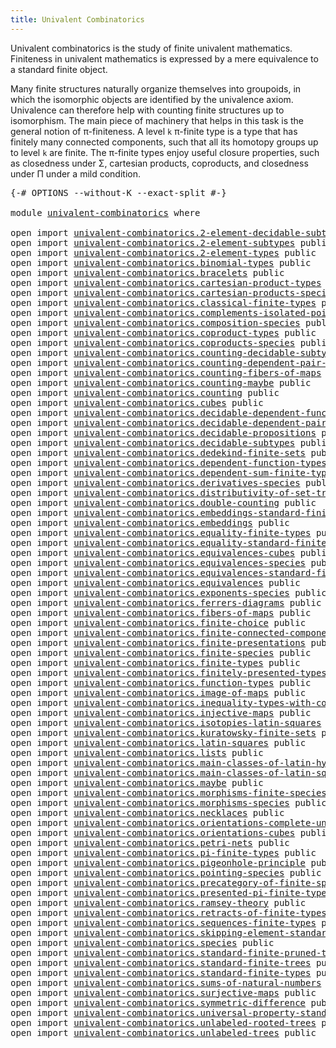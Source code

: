 ```yaml
---
title: Univalent Combinatorics
---
```


Univalent combinatorics is the study of finite univalent mathematics. Finiteness in univalent mathematics is expressed by a mere equivalence to a standard finite object.

Many finite structures naturally organize themselves into groupoids, in which the isomorphic objects are identified by the univalence axiom. Univalence can therefore help with counting finite structures up to isomorphism. The main piece of machinery that helps in this task is the general notion of π-finiteness. A level `k` π-finite type is a type that has finitely many connected components, such that all its homotopy groups up to level `k` are finite. The π-finite types enjoy useful closure properties, such as closedness under Σ, cartesian products, coproducts, and closedness under Π under a mild condition.

<pre class="Agda"><a id="836" class="Symbol">{-#</a> <a id="840" class="Keyword">OPTIONS</a> <a id="848" class="Pragma">--without-K</a> <a id="860" class="Pragma">--exact-split</a> <a id="874" class="Symbol">#-}</a>

<a id="879" class="Keyword">module</a> <a id="886" href="univalent-combinatorics.html" class="Module">univalent-combinatorics</a> <a id="910" class="Keyword">where</a>

<a id="917" class="Keyword">open</a> <a id="922" class="Keyword">import</a> <a id="929" href="univalent-combinatorics.2-element-decidable-subtypes.html" class="Module">univalent-combinatorics.2-element-decidable-subtypes</a> <a id="982" class="Keyword">public</a>
<a id="989" class="Keyword">open</a> <a id="994" class="Keyword">import</a> <a id="1001" href="univalent-combinatorics.2-element-subtypes.html" class="Module">univalent-combinatorics.2-element-subtypes</a> <a id="1044" class="Keyword">public</a>
<a id="1051" class="Keyword">open</a> <a id="1056" class="Keyword">import</a> <a id="1063" href="univalent-combinatorics.2-element-types.html" class="Module">univalent-combinatorics.2-element-types</a> <a id="1103" class="Keyword">public</a>
<a id="1110" class="Keyword">open</a> <a id="1115" class="Keyword">import</a> <a id="1122" href="univalent-combinatorics.binomial-types.html" class="Module">univalent-combinatorics.binomial-types</a> <a id="1161" class="Keyword">public</a>
<a id="1168" class="Keyword">open</a> <a id="1173" class="Keyword">import</a> <a id="1180" href="univalent-combinatorics.bracelets.html" class="Module">univalent-combinatorics.bracelets</a> <a id="1214" class="Keyword">public</a>
<a id="1221" class="Keyword">open</a> <a id="1226" class="Keyword">import</a> <a id="1233" href="univalent-combinatorics.cartesian-product-types.html" class="Module">univalent-combinatorics.cartesian-product-types</a> <a id="1281" class="Keyword">public</a>
<a id="1288" class="Keyword">open</a> <a id="1293" class="Keyword">import</a> <a id="1300" href="univalent-combinatorics.cartesian-products-species.html" class="Module">univalent-combinatorics.cartesian-products-species</a> <a id="1351" class="Keyword">public</a>
<a id="1358" class="Keyword">open</a> <a id="1363" class="Keyword">import</a> <a id="1370" href="univalent-combinatorics.classical-finite-types.html" class="Module">univalent-combinatorics.classical-finite-types</a> <a id="1417" class="Keyword">public</a>
<a id="1424" class="Keyword">open</a> <a id="1429" class="Keyword">import</a> <a id="1436" href="univalent-combinatorics.complements-isolated-points.html" class="Module">univalent-combinatorics.complements-isolated-points</a> <a id="1488" class="Keyword">public</a>
<a id="1495" class="Keyword">open</a> <a id="1500" class="Keyword">import</a> <a id="1507" href="univalent-combinatorics.composition-species.html" class="Module">univalent-combinatorics.composition-species</a> <a id="1551" class="Keyword">public</a>
<a id="1558" class="Keyword">open</a> <a id="1563" class="Keyword">import</a> <a id="1570" href="univalent-combinatorics.coproduct-types.html" class="Module">univalent-combinatorics.coproduct-types</a> <a id="1610" class="Keyword">public</a>
<a id="1617" class="Keyword">open</a> <a id="1622" class="Keyword">import</a> <a id="1629" href="univalent-combinatorics.coproducts-species.html" class="Module">univalent-combinatorics.coproducts-species</a> <a id="1672" class="Keyword">public</a>
<a id="1679" class="Keyword">open</a> <a id="1684" class="Keyword">import</a> <a id="1691" href="univalent-combinatorics.counting-decidable-subtypes.html" class="Module">univalent-combinatorics.counting-decidable-subtypes</a> <a id="1743" class="Keyword">public</a>
<a id="1750" class="Keyword">open</a> <a id="1755" class="Keyword">import</a> <a id="1762" href="univalent-combinatorics.counting-dependent-pair-types.html" class="Module">univalent-combinatorics.counting-dependent-pair-types</a> <a id="1816" class="Keyword">public</a>
<a id="1823" class="Keyword">open</a> <a id="1828" class="Keyword">import</a> <a id="1835" href="univalent-combinatorics.counting-fibers-of-maps.html" class="Module">univalent-combinatorics.counting-fibers-of-maps</a> <a id="1883" class="Keyword">public</a>
<a id="1890" class="Keyword">open</a> <a id="1895" class="Keyword">import</a> <a id="1902" href="univalent-combinatorics.counting-maybe.html" class="Module">univalent-combinatorics.counting-maybe</a> <a id="1941" class="Keyword">public</a>
<a id="1948" class="Keyword">open</a> <a id="1953" class="Keyword">import</a> <a id="1960" href="univalent-combinatorics.counting.html" class="Module">univalent-combinatorics.counting</a> <a id="1993" class="Keyword">public</a>
<a id="2000" class="Keyword">open</a> <a id="2005" class="Keyword">import</a> <a id="2012" href="univalent-combinatorics.cubes.html" class="Module">univalent-combinatorics.cubes</a> <a id="2042" class="Keyword">public</a>
<a id="2049" class="Keyword">open</a> <a id="2054" class="Keyword">import</a> <a id="2061" href="univalent-combinatorics.decidable-dependent-function-types.html" class="Module">univalent-combinatorics.decidable-dependent-function-types</a> <a id="2120" class="Keyword">public</a>
<a id="2127" class="Keyword">open</a> <a id="2132" class="Keyword">import</a> <a id="2139" href="univalent-combinatorics.decidable-dependent-pair-types.html" class="Module">univalent-combinatorics.decidable-dependent-pair-types</a> <a id="2194" class="Keyword">public</a>
<a id="2201" class="Keyword">open</a> <a id="2206" class="Keyword">import</a> <a id="2213" href="univalent-combinatorics.decidable-propositions.html" class="Module">univalent-combinatorics.decidable-propositions</a> <a id="2260" class="Keyword">public</a>
<a id="2267" class="Keyword">open</a> <a id="2272" class="Keyword">import</a> <a id="2279" href="univalent-combinatorics.decidable-subtypes.html" class="Module">univalent-combinatorics.decidable-subtypes</a> <a id="2322" class="Keyword">public</a>
<a id="2329" class="Keyword">open</a> <a id="2334" class="Keyword">import</a> <a id="2341" href="univalent-combinatorics.dedekind-finite-sets.html" class="Module">univalent-combinatorics.dedekind-finite-sets</a> <a id="2386" class="Keyword">public</a>
<a id="2393" class="Keyword">open</a> <a id="2398" class="Keyword">import</a> <a id="2405" href="univalent-combinatorics.dependent-function-types.html" class="Module">univalent-combinatorics.dependent-function-types</a> <a id="2454" class="Keyword">public</a>
<a id="2461" class="Keyword">open</a> <a id="2466" class="Keyword">import</a> <a id="2473" href="univalent-combinatorics.dependent-sum-finite-types.html" class="Module">univalent-combinatorics.dependent-sum-finite-types</a> <a id="2524" class="Keyword">public</a>
<a id="2531" class="Keyword">open</a> <a id="2536" class="Keyword">import</a> <a id="2543" href="univalent-combinatorics.derivatives-species.html" class="Module">univalent-combinatorics.derivatives-species</a> <a id="2587" class="Keyword">public</a>
<a id="2594" class="Keyword">open</a> <a id="2599" class="Keyword">import</a> <a id="2606" href="univalent-combinatorics.distributivity-of-set-truncation-over-finite-products.html" class="Module">univalent-combinatorics.distributivity-of-set-truncation-over-finite-products</a> <a id="2684" class="Keyword">public</a>
<a id="2691" class="Keyword">open</a> <a id="2696" class="Keyword">import</a> <a id="2703" href="univalent-combinatorics.double-counting.html" class="Module">univalent-combinatorics.double-counting</a> <a id="2743" class="Keyword">public</a>
<a id="2750" class="Keyword">open</a> <a id="2755" class="Keyword">import</a> <a id="2762" href="univalent-combinatorics.embeddings-standard-finite-types.html" class="Module">univalent-combinatorics.embeddings-standard-finite-types</a> <a id="2819" class="Keyword">public</a>
<a id="2826" class="Keyword">open</a> <a id="2831" class="Keyword">import</a> <a id="2838" href="univalent-combinatorics.embeddings.html" class="Module">univalent-combinatorics.embeddings</a> <a id="2873" class="Keyword">public</a>
<a id="2880" class="Keyword">open</a> <a id="2885" class="Keyword">import</a> <a id="2892" href="univalent-combinatorics.equality-finite-types.html" class="Module">univalent-combinatorics.equality-finite-types</a> <a id="2938" class="Keyword">public</a>
<a id="2945" class="Keyword">open</a> <a id="2950" class="Keyword">import</a> <a id="2957" href="univalent-combinatorics.equality-standard-finite-types.html" class="Module">univalent-combinatorics.equality-standard-finite-types</a> <a id="3012" class="Keyword">public</a>
<a id="3019" class="Keyword">open</a> <a id="3024" class="Keyword">import</a> <a id="3031" href="univalent-combinatorics.equivalences-cubes.html" class="Module">univalent-combinatorics.equivalences-cubes</a> <a id="3074" class="Keyword">public</a>
<a id="3081" class="Keyword">open</a> <a id="3086" class="Keyword">import</a> <a id="3093" href="univalent-combinatorics.equivalences-species.html" class="Module">univalent-combinatorics.equivalences-species</a> <a id="3138" class="Keyword">public</a>
<a id="3145" class="Keyword">open</a> <a id="3150" class="Keyword">import</a> <a id="3157" href="univalent-combinatorics.equivalences-standard-finite-types.html" class="Module">univalent-combinatorics.equivalences-standard-finite-types</a> <a id="3216" class="Keyword">public</a>
<a id="3223" class="Keyword">open</a> <a id="3228" class="Keyword">import</a> <a id="3235" href="univalent-combinatorics.equivalences.html" class="Module">univalent-combinatorics.equivalences</a> <a id="3272" class="Keyword">public</a>
<a id="3279" class="Keyword">open</a> <a id="3284" class="Keyword">import</a> <a id="3291" href="univalent-combinatorics.exponents-species.html" class="Module">univalent-combinatorics.exponents-species</a> <a id="3333" class="Keyword">public</a>
<a id="3340" class="Keyword">open</a> <a id="3345" class="Keyword">import</a> <a id="3352" href="univalent-combinatorics.ferrers-diagrams.html" class="Module">univalent-combinatorics.ferrers-diagrams</a> <a id="3393" class="Keyword">public</a>
<a id="3400" class="Keyword">open</a> <a id="3405" class="Keyword">import</a> <a id="3412" href="univalent-combinatorics.fibers-of-maps.html" class="Module">univalent-combinatorics.fibers-of-maps</a> <a id="3451" class="Keyword">public</a>
<a id="3458" class="Keyword">open</a> <a id="3463" class="Keyword">import</a> <a id="3470" href="univalent-combinatorics.finite-choice.html" class="Module">univalent-combinatorics.finite-choice</a> <a id="3508" class="Keyword">public</a>
<a id="3515" class="Keyword">open</a> <a id="3520" class="Keyword">import</a> <a id="3527" href="univalent-combinatorics.finite-connected-components.html" class="Module">univalent-combinatorics.finite-connected-components</a> <a id="3579" class="Keyword">public</a>
<a id="3586" class="Keyword">open</a> <a id="3591" class="Keyword">import</a> <a id="3598" href="univalent-combinatorics.finite-presentations.html" class="Module">univalent-combinatorics.finite-presentations</a> <a id="3643" class="Keyword">public</a>
<a id="3650" class="Keyword">open</a> <a id="3655" class="Keyword">import</a> <a id="3662" href="univalent-combinatorics.finite-species.html" class="Module">univalent-combinatorics.finite-species</a> <a id="3701" class="Keyword">public</a>
<a id="3708" class="Keyword">open</a> <a id="3713" class="Keyword">import</a> <a id="3720" href="univalent-combinatorics.finite-types.html" class="Module">univalent-combinatorics.finite-types</a> <a id="3757" class="Keyword">public</a>
<a id="3764" class="Keyword">open</a> <a id="3769" class="Keyword">import</a> <a id="3776" href="univalent-combinatorics.finitely-presented-types.html" class="Module">univalent-combinatorics.finitely-presented-types</a> <a id="3825" class="Keyword">public</a>
<a id="3832" class="Keyword">open</a> <a id="3837" class="Keyword">import</a> <a id="3844" href="univalent-combinatorics.function-types.html" class="Module">univalent-combinatorics.function-types</a> <a id="3883" class="Keyword">public</a>
<a id="3890" class="Keyword">open</a> <a id="3895" class="Keyword">import</a> <a id="3902" href="univalent-combinatorics.image-of-maps.html" class="Module">univalent-combinatorics.image-of-maps</a> <a id="3940" class="Keyword">public</a>
<a id="3947" class="Keyword">open</a> <a id="3952" class="Keyword">import</a> <a id="3959" href="univalent-combinatorics.inequality-types-with-counting.html" class="Module">univalent-combinatorics.inequality-types-with-counting</a> <a id="4014" class="Keyword">public</a>
<a id="4021" class="Keyword">open</a> <a id="4026" class="Keyword">import</a> <a id="4033" href="univalent-combinatorics.injective-maps.html" class="Module">univalent-combinatorics.injective-maps</a> <a id="4072" class="Keyword">public</a>
<a id="4079" class="Keyword">open</a> <a id="4084" class="Keyword">import</a> <a id="4091" href="univalent-combinatorics.isotopies-latin-squares.html" class="Module">univalent-combinatorics.isotopies-latin-squares</a> <a id="4139" class="Keyword">public</a>
<a id="4146" class="Keyword">open</a> <a id="4151" class="Keyword">import</a> <a id="4158" href="univalent-combinatorics.kuratowsky-finite-sets.html" class="Module">univalent-combinatorics.kuratowsky-finite-sets</a> <a id="4205" class="Keyword">public</a>
<a id="4212" class="Keyword">open</a> <a id="4217" class="Keyword">import</a> <a id="4224" href="univalent-combinatorics.latin-squares.html" class="Module">univalent-combinatorics.latin-squares</a> <a id="4262" class="Keyword">public</a>
<a id="4269" class="Keyword">open</a> <a id="4274" class="Keyword">import</a> <a id="4281" href="univalent-combinatorics.lists.html" class="Module">univalent-combinatorics.lists</a> <a id="4311" class="Keyword">public</a>
<a id="4318" class="Keyword">open</a> <a id="4323" class="Keyword">import</a> <a id="4330" href="univalent-combinatorics.main-classes-of-latin-hypercubes.html" class="Module">univalent-combinatorics.main-classes-of-latin-hypercubes</a> <a id="4387" class="Keyword">public</a>
<a id="4394" class="Keyword">open</a> <a id="4399" class="Keyword">import</a> <a id="4406" href="univalent-combinatorics.main-classes-of-latin-squares.html" class="Module">univalent-combinatorics.main-classes-of-latin-squares</a> <a id="4460" class="Keyword">public</a>
<a id="4467" class="Keyword">open</a> <a id="4472" class="Keyword">import</a> <a id="4479" href="univalent-combinatorics.maybe.html" class="Module">univalent-combinatorics.maybe</a> <a id="4509" class="Keyword">public</a>
<a id="4516" class="Keyword">open</a> <a id="4521" class="Keyword">import</a> <a id="4528" href="univalent-combinatorics.morphisms-finite-species.html" class="Module">univalent-combinatorics.morphisms-finite-species</a> <a id="4577" class="Keyword">public</a>
<a id="4584" class="Keyword">open</a> <a id="4589" class="Keyword">import</a> <a id="4596" href="univalent-combinatorics.morphisms-species.html" class="Module">univalent-combinatorics.morphisms-species</a> <a id="4638" class="Keyword">public</a>
<a id="4645" class="Keyword">open</a> <a id="4650" class="Keyword">import</a> <a id="4657" href="univalent-combinatorics.necklaces.html" class="Module">univalent-combinatorics.necklaces</a> <a id="4691" class="Keyword">public</a>
<a id="4698" class="Keyword">open</a> <a id="4703" class="Keyword">import</a> <a id="4710" href="univalent-combinatorics.orientations-complete-undirected-graph.html" class="Module">univalent-combinatorics.orientations-complete-undirected-graph</a> <a id="4773" class="Keyword">public</a>
<a id="4780" class="Keyword">open</a> <a id="4785" class="Keyword">import</a> <a id="4792" href="univalent-combinatorics.orientations-cubes.html" class="Module">univalent-combinatorics.orientations-cubes</a> <a id="4835" class="Keyword">public</a>
<a id="4842" class="Keyword">open</a> <a id="4847" class="Keyword">import</a> <a id="4854" href="univalent-combinatorics.petri-nets.html" class="Module">univalent-combinatorics.petri-nets</a> <a id="4889" class="Keyword">public</a>
<a id="4896" class="Keyword">open</a> <a id="4901" class="Keyword">import</a> <a id="4908" href="univalent-combinatorics.pi-finite-types.html" class="Module">univalent-combinatorics.pi-finite-types</a> <a id="4948" class="Keyword">public</a>
<a id="4955" class="Keyword">open</a> <a id="4960" class="Keyword">import</a> <a id="4967" href="univalent-combinatorics.pigeonhole-principle.html" class="Module">univalent-combinatorics.pigeonhole-principle</a> <a id="5012" class="Keyword">public</a>
<a id="5019" class="Keyword">open</a> <a id="5024" class="Keyword">import</a> <a id="5031" href="univalent-combinatorics.pointing-species.html" class="Module">univalent-combinatorics.pointing-species</a> <a id="5072" class="Keyword">public</a>
<a id="5079" class="Keyword">open</a> <a id="5084" class="Keyword">import</a> <a id="5091" href="univalent-combinatorics.precategory-of-finite-species.html" class="Module">univalent-combinatorics.precategory-of-finite-species</a> <a id="5145" class="Keyword">public</a>
<a id="5152" class="Keyword">open</a> <a id="5157" class="Keyword">import</a> <a id="5164" href="univalent-combinatorics.presented-pi-finite-types.html" class="Module">univalent-combinatorics.presented-pi-finite-types</a> <a id="5214" class="Keyword">public</a>
<a id="5221" class="Keyword">open</a> <a id="5226" class="Keyword">import</a> <a id="5233" href="univalent-combinatorics.ramsey-theory.html" class="Module">univalent-combinatorics.ramsey-theory</a> <a id="5271" class="Keyword">public</a>
<a id="5278" class="Keyword">open</a> <a id="5283" class="Keyword">import</a> <a id="5290" href="univalent-combinatorics.retracts-of-finite-types.html" class="Module">univalent-combinatorics.retracts-of-finite-types</a> <a id="5339" class="Keyword">public</a>
<a id="5346" class="Keyword">open</a> <a id="5351" class="Keyword">import</a> <a id="5358" href="univalent-combinatorics.sequences-finite-types.html" class="Module">univalent-combinatorics.sequences-finite-types</a> <a id="5405" class="Keyword">public</a>
<a id="5412" class="Keyword">open</a> <a id="5417" class="Keyword">import</a> <a id="5424" href="univalent-combinatorics.skipping-element-standard-finite-types.html" class="Module">univalent-combinatorics.skipping-element-standard-finite-types</a> <a id="5487" class="Keyword">public</a>
<a id="5494" class="Keyword">open</a> <a id="5499" class="Keyword">import</a> <a id="5506" href="univalent-combinatorics.species.html" class="Module">univalent-combinatorics.species</a> <a id="5538" class="Keyword">public</a>
<a id="5545" class="Keyword">open</a> <a id="5550" class="Keyword">import</a> <a id="5557" href="univalent-combinatorics.standard-finite-pruned-trees.html" class="Module">univalent-combinatorics.standard-finite-pruned-trees</a> <a id="5610" class="Keyword">public</a>
<a id="5617" class="Keyword">open</a> <a id="5622" class="Keyword">import</a> <a id="5629" href="univalent-combinatorics.standard-finite-trees.html" class="Module">univalent-combinatorics.standard-finite-trees</a> <a id="5675" class="Keyword">public</a>
<a id="5682" class="Keyword">open</a> <a id="5687" class="Keyword">import</a> <a id="5694" href="univalent-combinatorics.standard-finite-types.html" class="Module">univalent-combinatorics.standard-finite-types</a> <a id="5740" class="Keyword">public</a>
<a id="5747" class="Keyword">open</a> <a id="5752" class="Keyword">import</a> <a id="5759" href="univalent-combinatorics.sums-of-natural-numbers.html" class="Module">univalent-combinatorics.sums-of-natural-numbers</a> <a id="5807" class="Keyword">public</a>
<a id="5814" class="Keyword">open</a> <a id="5819" class="Keyword">import</a> <a id="5826" href="univalent-combinatorics.surjective-maps.html" class="Module">univalent-combinatorics.surjective-maps</a> <a id="5866" class="Keyword">public</a>
<a id="5873" class="Keyword">open</a> <a id="5878" class="Keyword">import</a> <a id="5885" href="univalent-combinatorics.symmetric-difference.html" class="Module">univalent-combinatorics.symmetric-difference</a> <a id="5930" class="Keyword">public</a>
<a id="5937" class="Keyword">open</a> <a id="5942" class="Keyword">import</a> <a id="5949" href="univalent-combinatorics.universal-property-standard-finite-types.html" class="Module">univalent-combinatorics.universal-property-standard-finite-types</a> <a id="6014" class="Keyword">public</a>
<a id="6021" class="Keyword">open</a> <a id="6026" class="Keyword">import</a> <a id="6033" href="univalent-combinatorics.unlabeled-rooted-trees.html" class="Module">univalent-combinatorics.unlabeled-rooted-trees</a> <a id="6080" class="Keyword">public</a>
<a id="6087" class="Keyword">open</a> <a id="6092" class="Keyword">import</a> <a id="6099" href="univalent-combinatorics.unlabeled-trees.html" class="Module">univalent-combinatorics.unlabeled-trees</a> <a id="6139" class="Keyword">public</a>
</pre>